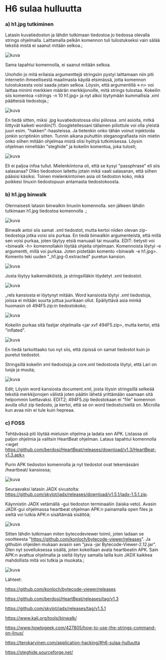 # H6 sulaa hulluutta

### a) h1.jpg tutkiminen

Latasin kuvatiedoston ja lähdin tutkimaan tiedostoa jo tiedossa olevalla strings ohjelmalla. Laittamalla pelkän komennon <strings h1.jpg> tuli tulostukseksi vain sälää tekstiä mistä ei saanut mitään selkoa.;

![kuva](https://github.com/user-attachments/assets/575b8f3e-4061-4e62-86a8-1ca04270092e)

Sama tapahtui <cat> komennolla, ei saanut mitään selkoa.

Unohdin jo mitä erilaisia argumenttejä stringsiin pystyi laittamaan niin piti internetin ihmeellisestä maailmasta käydä etsimässä, jotta komennon tulostuksesta voisi saada jotain selkoa. Löysin, että argumentillä <-n> voi
 laittaa minimi merkkien määrän merkkijonoille, mitä strings tulostaa. Kokeilin siis komentoa <strings -n 10 h1.jpg> ja nyt alkoi löytymään kummallisia .xml päätteisiä tiedostoja.;

![kuva](https://github.com/user-attachments/assets/3330dabd-affe-4dab-96a6-839e8c9e3e91)

En tiedä sitten, miksi .jpg kuvatiedostossa olisi piilossa .xml asioita, mitkä liittyvät kaiketi wordiin(?). Googletellessani tällainen piilottule voi olla yleistä juuri esim. "hakkeri"-haasteissa. Ja tietenkin onko tähän voinut injektoida jonkin scriptinkin sitten. Tunnin aikana puhuttiin steganografiasta niin mietin onko siihen mitään ohjelmaa mistä olisi hyötyä tutkimisessa. Löysin ohjelman nimeltään "steghide" ja kokeilin <steghide info h1.jpg> komentoa, joka tulosti;

![kuva](https://github.com/user-attachments/assets/dedaace0-89fd-456b-847c-01b9c6a6a807)

Eli ei paljoa infoa tullut. Mielenkiintona oli, että se kysyi "passphrase" eli siis salasanaa? Oliko tiedostoon laitettu jotain mikä vaati salasanan, että siihen pääsisi käsiksi. Toinen mielenkiintoinen asia oli tiedoston koko, mikä poikkesi linuxin tiedostopuun antamasta tiedostokoosta.

### b) h1.jpg binwalk

Olennaisesti latasin binwalkin linuxiin <sudo apt-get install binwalk> komennolla. sen jälkeen lähdin tutkimaan h1.jpg tiedostoa komennolla <binwalk h1.jpg>.;

![kuva](https://github.com/user-attachments/assets/42aff890-62c0-4506-821a-2c9eb9e3df4d)

Binwalk antoi siis samat .xml tiedostot, mutta kertoi niiden olevan zip-tiedostoja jotka voisi siis purkaa. En tiedä binwalkin argumenteistä, että millä sen voisi purkaa, joten täytyy etsiä manuaali tai muualta. EDIT: tietysti voi <binwalk -h> komennollakin löytää ohjeita ohjelmaan. Komennoista löytyi -e argumentti, millä voi purkaa. Joten pistetään komento <binwalk -e h1.jpg>. Komento teki uuden "_h1.jpg-0.extracted" puretun kansion.

![kuva](https://github.com/user-attachments/assets/066e9d7b-9d32-4b2c-a803-2e030a364420)

Josta löytyy kaikennäköistä, ja stringsilläkin löydetyt .xml tiedostot. 

![kuva](https://github.com/user-attachments/assets/a4383c38-58ed-46ca-9787-c267c2f0c9dd)

_rels kansiosta ei löytynyt mitään. Word kansiosta löytyi .xml tiedostoja, joissa ei mitään suurta juttua juurikaan ollut. Epäilyttävä asia minkä huomasin oli 494F5.zip:in tiedostokoko;

![kuva](https://github.com/user-attachments/assets/ed7cddb7-82ef-4a31-8a7f-d14148b5662a)

Kokeilin purkaa sitä fastjar ohjelmalla <jar xvf 494F5.zip>, mutta kertoi, että "inflated".

![kuva](https://github.com/user-attachments/assets/28149a37-10c4-4646-a492-fa03a3526192)

En tiedä tarkoittaako tuo nyt siis, että zipissä on samat tiedostot kuin jo puretut tiedostot. 

Stringsillä kokeilin xml tiedostoja ja core.xml tiedostosta löytyi, että Lari on luoja ja muuta;

![kuva](https://github.com/user-attachments/assets/9560adef-2fcd-490a-82df-59409e5c5304)

Edit; Löysin word kansiosta document.xml, josta löysin stringsillä selkeää tekstiä merkkijonojen välistä joten päätin lähetä yrittämään saamaan sitä helpommin luettavaksi. EDIT2; 494F5.zip tiedostokaan ei "file" komennon avulla ollut zip tiedosto, ja kertoi, että se on word tiedosto/siellä on. Microlla kun avaa niin ei tule kuin hepreaa.

### c) FOSS

Tehtävässä piti löytää mieluisin ohjelma ja ladata sen APK. Listassa oli paljon ohjelmia ja valitsin HeartBeat ohjelman. Lataus tapahtui komennolla <wget https://github.com/berdosi/HeartBeat/releases/download/v1.3/HeartBeat-v1.3.apk>

Purin APK tiedoston komennolla <unzip HeartBeat-v1.3.apk> ja nyt tiedostot ovat tekemässäni /heartbeat/ kansiossa;

![kuva](https://github.com/user-attachments/assets/a2a6abb4-7a0a-4b26-85b9-59aff89267c8)

Seuraavaksi latasin JADX sivustolta: https://github.com/skylot/jadx/releases/download/v1.5.1/jadx-1.5.1.zip. 

Käynnistin JADX vetämällä -gui tiedoston terminaaliin (laiska veto). Avasin JADX-gui ohjelmassa heartbeat ohjelman APK:n painamalla open files ja sieltä voi tutkia APK:n sisältämää sisältöä;

![kuva](https://github.com/user-attachments/assets/b52fe6fc-0845-4aac-a1e5-fbbfad60dcf0)

Sitten lähdin tutkimaan miten bytecodeviewer toimii, joten ladaan se osoitteesta "https://github.com/konloch/bytecode-viewer/releases". Ja githubin ohjeiden mukaan avasin sen "java -jar Bytecode-Viewer-2.12.jar".
Olen nyt sovelluksessa sisällä, joten kokeillaan avata heartbeatin APK. Sain APK:n avattua ohjelmalla ja sieltä löytyy samalla lailla kuin JADX kaikkea mahdollista mitä voi tutkia ja muokata.;

![kuva](https://github.com/user-attachments/assets/96d74cbb-be13-4fde-8cbc-b2668d178eab)



Lähteet:

https://github.com/konloch/bytecode-viewer/releases

https://github.com/berdosi/HeartBeat/releases/tag/v1.3

https://github.com/skylot/jadx/releases/tag/v1.5.1

https://www.kali.org/tools/binwalk/

https://www.howtogeek.com/427805/how-to-use-the-strings-command-on-linux/

https://terokarvinen.com/application-hacking/#h6-sulaa-hulluutta

https://steghide.sourceforge.net/


